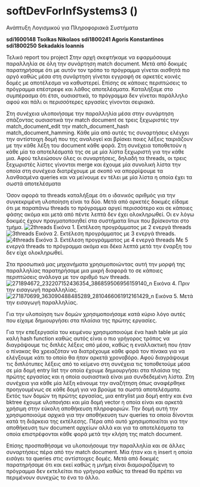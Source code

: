 # softDevForInfSystems3 ()

Ανάπτυξη Λογισμικού για Πληροφοριακά Συστήματα

**sdi1600148 Tsolkas Nikolaos**
**sdi1800241 Agoris Konstantinos**
**sdi1800250 Sekadakis Ioannis**

Τελικό report του project
Στην αρχή σκεφτήκαμε να εφαρμόσουμε παραλληλία σε όλη την συνάρτηση match document. Μετά από δοκιμές παρατηρήσαμε ότι με αυτόν τον τρόπο το πρόγραμμα γίνεται αισθητά πιο αργό καθώς μέσα στη συνάρτηση γίνεται εγγραφή σε αρκετές κοινές δομές με αποτέλεσμα να καθυστερεί. Επίσης σε κάποιες περιπτώσεις το πρόγραμμα επέστρεφε και λάθος αποτελέσματα. Καταλήξαμε στο συμπέρασμα ότι έτσι, ουσιαστικά, το πρόγραμμα δεν γίνεται παράλληλο αφού και πάλι οι περισσότερες εργασίες γίνονται σειριακά.

Στη συνέχεια υλοποιήσαμε την παραλληλία μέσα στην συνάρτηση σπάζοντας ουσιαστικά την match document σε τρεις ξεχωριστές την match_document_edit την match_document_hash match_document_hamming. Κάθε μία από αυτές τις συναρτήσεις ελέγχει την αντίστοιχη δομή που της αναλογεί και βρίσκει ποιες λέξεις ταιριάζουν με την κάθε λέξη του document κάθε φορά. Στη συνέχεια τοποθετούν η κάθε μία τα αποτελέσματά της σε με μία λίστα ξεχωριστή για την κάθε μια. Αφού τελειώσουν όλες οι συναρτήσεις, δηλαδή τα threads, οι τρεις ξεχωριστές λίστες γίνονται merge και έχουμε μία συνολική λίστα την οποία στη συνέχεια διατρέχουμε με σκοπό να απορρίψουμε τα λανθασμένα queries και να μείνουμε εν τέλει με μία λίστα η οποία έχει τα σωστά αποτελέσματα

Όσον αφορά τα threads καταλήξαμε ότι ο ιδανικός αριθμός για την συγκεκριμένη υλοποίηση είναι τα δύο. Μετά από αρκετές δοκιμές είδαμε ότι με παραπάνω threads το πρόγραμμα αργεί περισσότερο και σε κάποιες φάσης ακόμα και μετά από πέντε λεπτά δεν έχει ολοκληρωθεί. Οι εν λόγω δοκιμές έχουν πραγματοποιηθεί στα συστήματα linux που βρίσκονται στο τμήμα. 
![2threads](https://user-images.githubusercontent.com/75496647/150691750-60c56951-2c12-4e88-8b03-b3cc495e2f26.JPG)
Εικόνα 1. Εκτέλεση προγράμματος με 2 ενεργά threads
![3threads](https://user-images.githubusercontent.com/75496647/150691790-ed2b1c53-81c9-47ff-97c6-334ed000ca3e.JPG)
Εικόνα 2. Εκτέλεση προγράμματος με 3 ενεργά threads.
![4threads](https://user-images.githubusercontent.com/75496647/150691811-968e9625-8ac7-4e6b-a7bd-3219c6c866c9.JPG)
Εικόνα 3. Εκτέλεση προγράμματος με 4 ενεργά threads
Με 5 ενεργά threads το πρόγραμμα ακόμα και δέκα λεπτά μετά την έναρξη του δεν είχε ολοκληρωθεί.



Στα προσωπικά μας μηχανήματα χρησιμοποιώντας αυτή την μορφή της παραλληλίας παρατηρήσαμε μια μικρή διαφορά το σε κάποιες περιπτώσεις ανάλογα με τον αριθμό των threads. 
![271894672_232207152436354_386859506956159140_n](https://user-images.githubusercontent.com/75496647/150691825-20be3ed2-cdfa-45c8-8d92-240f66a72ce8.png)
Εικόνα 4. Πριν την εισαγωγή παραλληλίας. 
![271870699_363090488485289_2810466061912161429_n](https://user-images.githubusercontent.com/75496647/150691837-09e24929-444c-45d6-929d-ca423836760a.png)
Εικόνα 5. Μετά την εισαγωγή παραλληλίας.

Για την υλοποίηση των δομών χρησιμοποιήσαμε κατά κύριο λόγο αυτές που είχαμε δημιουργήσει στα πλαίσια της πρώτης εργασίες. 

Για την επεξεργασία του κειμένου χρησιμοποιούμε ένα hash table με μία καλή hash function καθώς αυτός είναι ο πιο γρήγορος τρόπος να διαγράψουμε τις διπλές λέξεις από μέσα, καθώς η εναλλακτική που ήταν ο πίνακας θα χρειαζόταν να διατρέχουμε κάθε φορά τον πίνακα για να ελέγξουμε κάτι το οποίο θα ήταν αρκετά χρονοβόρο. Αφού διαγράψουμε τις διπλότυπες λέξεις από το κείμενο στη συνέχεια τις τοποθετούμε μέσα σε μία δομή entry list την οποία έχουμε δημιουργήσει στα πλαίσια της πρώτης εργασίας και η οποία ουσιαστικά είναι μια συνδεδεμένη λίστα. Στη συνέχεια για κάθε μία λέξη κάνουμε την αναζήτηση όπως αναφέρθηκε προηγουμένως σε κάθε δομή για να βρούμε τα σωστά αποτελέσματα.
Εκτός των δομών τη πρώτης εργασίας, μια entrylist μια δομή entry και ένα bktree έχουμε υλοποιήσει και μία δομή vector η οποία είναι και αρκετά χρήσιμη στην εύκολη αποθήκευση πληροφοριών. Την δομή αυτή την χρησιμοποιούμε αρχικά για την αποθήκευση των queries τα οποία δίνονται κατά τη διάρκεια της εκτέλεσης. Πέρα από αυτό χρησιμοποιείται για την αποθήκευση των document αρχείων αλλά και για τα αποτελέσματα τα οποία επιστρέφονται κάθε φορά μετά την κλήση της match document.

Επίσης προσπαθήσαμε να υλοποιήσουμε την παραλληλία και σε άλλες συναρτήσεις πέρα από την match document. Μία ήταν και η insert η οποία εισάγει τα queries στις αντίστοιχες δομές. Μετά από δοκιμές παρατηρήσαμε ότι και εκεί καθώς η μνήμη είναι διαμοιραζόμενη το πρόγραμμα δεν εκτελείται πιο γρήγορα καθώς τα thread θα πρέπει να περιμένουν συνεχώς το ένα το άλλο.

